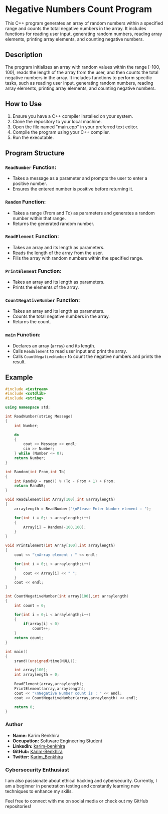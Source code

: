 # Negative Numbers Count Program

This C++ program generates an array of random numbers within a specified range and counts the total negative numbers in the array. It includes functions for reading user input, generating random numbers, reading array elements, printing array elements, and counting negative numbers.

## Description

The program initializes an array with random values within the range [-100, 100], reads the length of the array from the user, and then counts the total negative numbers in the array. It includes functions to perform specific tasks, such as reading user input, generating random numbers, reading array elements, printing array elements, and counting negative numbers.

## How to Use

1. Ensure you have a C++ compiler installed on your system.
2. Clone the repository to your local machine.
3. Open the file named "main.cpp" in your preferred text editor.
4. Compile the program using your C++ compiler.
5. Run the executable.

## Program Structure

### `ReadNumber` Function:

- Takes a message as a parameter and prompts the user to enter a positive number.
- Ensures the entered number is positive before returning it.

### `Random` Function:

- Takes a range (From and To) as parameters and generates a random number within that range.
- Returns the generated random number.

### `ReadElement` Function:

- Takes an array and its length as parameters.
- Reads the length of the array from the user.
- Fills the array with random numbers within the specified range.

### `PrintElement` Function:

- Takes an array and its length as parameters.
- Prints the elements of the array.

### `CountNegativeNumber` Function:

- Takes an array and its length as parameters.
- Counts the total negative numbers in the array.
- Returns the count.

### `main` Function:

- Declares an array (`array`) and its length.
- Calls `ReadElement` to read user input and print the array.
- Calls `CountNegativeNumber` to count the negative numbers and prints the result.


## Example

```cpp
#include <iostream>
#include <cstdlib>
#include <string>

using namespace std;

int ReadNumber(string Messege)
{
    int Number;

    do
    {
        cout << Messege << endl;
        cin >> Number;
    } while (Number <= 0);
    return Number;
}

int Random(int From,int To)
{
    int RandNB = rand() % (To - From + 1) + From;
    return RandNB;
}

void ReadElement(int Array[100],int &arraylength)
{
    arraylength = ReadNumber("\nPlease Enter Number element : ");

    for(int i = 0;i < arraylength;i++)
    {
        Array[i] = Random(-100,100);
    }
}

void PrintElement(int Array[100],int arraylength)
{
    cout << "\nArray element : " << endl;

    for(int i = 0;i < arraylength;i++)
    {
        cout << Array[i] << " ";
    }
    cout << endl;
}

int CountNegativeNumber(int array[100],int arraylength)
{
    int count = 0;

    for(int i = 0;i < arraylength;i++)
    {
        if(array[i] < 0)
            count++;
    }
    return count;
}

int main()
{
    srand((unsigned)time(NULL));

    int array[100];
    int arraylength = 0;
    
    ReadElement(array,arraylength);
    PrintElement(array,arraylength);
    cout << "\nNegative Number count is : " << endl;
    cout << CountNegativeNumber(array,arraylength) << endl;

    return 0;
}

```

### Author

- **Name:** Karim Benkhira
- **Occupation:** Software Engineering Student
- **LinkedIn:** [karim-benkhira](https://linkedin.com/in/karim-benkhira-206597224)
- **GitHub:** [Karim-Benkhira](https://github.com/Karim-Benkhira)
- **Twitter:** [Karim_Benkhira](https://twitter.com/Karim_Benkhira)

### Cybersecurity Enthusiast

I am also passionate about ethical hacking and cybersecurity. Currently, I am a beginner in penetration testing and constantly learning new techniques to enhance my skills.

Feel free to connect with me on social media or check out my GitHub repositories!
